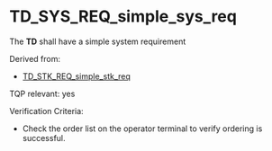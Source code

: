 # TD_SYS_REQ_simple_sys_req

The **TD** shall have a simple system requirement

Derived from:

- [TD_STK_REQ_simple_stk_req](#td_stk_req_simple_stk_req)

TQP relevant: yes

Verification Criteria:

- Check the order list on the operator terminal to verify ordering is successful.

